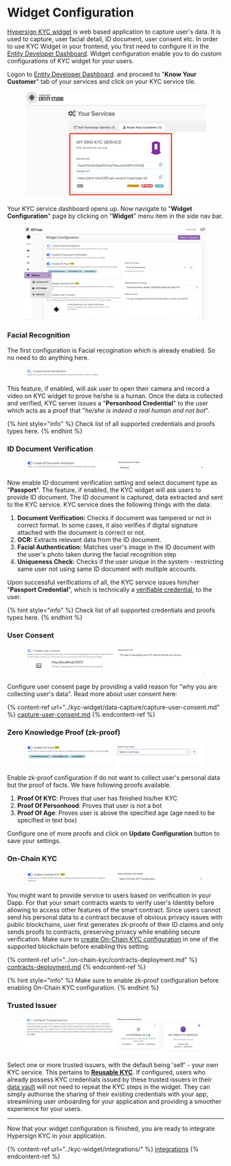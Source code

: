 # Widget Configuration

[Hypersign KYC widget](../kyc-widget/) is web based application to capture user's data. It is used to capture, user facial detail, ID document, user consent etc. In order to use KYC Widget in your frontend, you first need to configure it in the [Entity Developer Dashboard](https://entity.dashboard.hypersign.id/). Widget configuration enable you to do custom configurations of KYC widget for your users.&#x20;

Logon to [Entity Developer Dashboard](https://entity.dashboard.hypersign.id/). and proceed to "**Know Your Customer**" tab of your services and click on your KYC service tile.

<figure><img src="../../.gitbook/assets/image (12).png" alt=""><figcaption></figcaption></figure>

Your KYC service dashboard opens up.  Now navigate to "**Widget Configuration**" page by clicking on "**Widget**" menu item in the side nav bar.

<figure><img src="../../.gitbook/assets/image (2) (1).png" alt=""><figcaption></figcaption></figure>

### Facial Recognition

The first configuration is Facial recogination which is already enabled. So no need to do anything here.

<figure><img src="../../.gitbook/assets/image (14).png" alt=""><figcaption></figcaption></figure>

This feature, if enabled, will ask user to open their camera and record a video on KYC widget to prove he/she is a human. Once the data is collected and verified, KYC server issues a "**Personhood Credential**" to the user which acts as a proof that "_he/she is indeed a real human and not bot_".

{% hint style="info" %}
Check list of all supported credentials and proofs types here.
{% endhint %}

### ID Document Verification

<figure><img src="../../.gitbook/assets/image (15).png" alt=""><figcaption></figcaption></figure>

Now enable ID document verification setting and select document type as "**Passport**". The feature, if enabled, the KYC widget will ask users to provide ID document. The ID document is captured, data extracted and sent to the KYC service. KYC service does the following things with the data:

1. **Document Verification:** Checks if document was tampered or not in correct format. In some cases, it also verifies if digital signature attached with the document is correct or not.&#x20;
2. **OCR:** Extracts relevant data from the ID document.
3. **Facial Authentication:** Matches user's image in the ID document with the user's photo taken during the facial recognition step
4. **Uniqueness Check:** Checks if the user unique in the system - restricting same user not using same ID document with multiple accounts.&#x20;

Upon successful verifications of all, the KYC service issues him/her "**Passport Credential**", which is technically a [verifiable credential](../../hypersign-ssi/api-doc/verifiable-credential.md), to the user.&#x20;

{% hint style="info" %}
Check list of all supported credentials and proofs types here.
{% endhint %}

### User Consent

<figure><img src="../../.gitbook/assets/image (16).png" alt=""><figcaption></figcaption></figure>

Configure user consent page by providing a valid reason for "why you are collecting user's data". Read more about user consent here:

{% content-ref url="../kyc-widget/data-capture/capture-user-consent.md" %}
[capture-user-consent.md](../kyc-widget/data-capture/capture-user-consent.md)
{% endcontent-ref %}

### Zero Knowledge Proof (zk-proof)

<figure><img src="../../.gitbook/assets/image (1) (1) (1).png" alt=""><figcaption></figcaption></figure>

Enable zk-proof configuration if do not want to collect user's personal data but the proof of facts. We have following proofs available.

1. **Proof Of KYC**:  Proves that user has finished his/her KYC
2. **Proof Of Personhood**: Proves that user is not a bot
3. **Proof Of Age**: Proves user is above the specified age (age need to be specified in text box)

Configure one of more proofs and click on **Update Configuration** button to save your settings.&#x20;

### On-Chain KYC

<figure><img src="../../.gitbook/assets/image (2) (1) (1).png" alt=""><figcaption></figcaption></figure>

You might want to provide service to  users based on verification in your Dapp. For that your smart contracts wants to verify user's Identity before allowing to access other features of the smart contract. Since users cannot send his personal data to a contract because of obvious privacy issues with public blockchains, user first generates zk-proofs of their ID claims and only sends proofs to contracts, preserving privacy while enabling secure verification.  Make sure to [create On-Chain KYC configuration](../on-chain-kyc/contracts-deployment.md) in one of the supported blockchain before enabling this setting.

{% content-ref url="../on-chain-kyc/contracts-deployment.md" %}
[contracts-deployment.md](../on-chain-kyc/contracts-deployment.md)
{% endcontent-ref %}

{% hint style="info" %}
Make sure to enable zk-proof configuration before enabling On-Chain KYC configuration.
{% endhint %}

### Trusted Issuer

<figure><img src="../../.gitbook/assets/image (17).png" alt=""><figcaption></figcaption></figure>

Select one or more trusted issuers, with the default being 'self' - your own KYC service. This pertains to [**Reusable KYC**](../concepts/reusable-kyc.md). If configured, users who already possess KYC credentials issued by these trusted issuers in their [data vault](../kyc-widget/data-capture/data-vault-setup.md) will not need to repeat the KYC steps in the widget. They can simply authorise the sharing of their existing credentials with your app, streamlining user onboarding for your application and providing a smoother experience for your users.&#x20;

***

Now that your widget configuration is finished, you are ready to integrate Hypersign KYC in your application.&#x20;

{% content-ref url="../kyc-widget/integrations/" %}
[integrations](../kyc-widget/integrations/)
{% endcontent-ref %}
